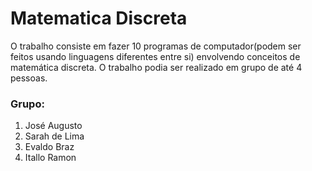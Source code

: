 # Matematica Discreta
O trabalho consiste em fazer 10 programas de computador(podem ser feitos usando linguagens diferentes entre si) envolvendo conceitos de matemática discreta. O trabalho podia ser realizado em grupo de até 4 pessoas. 

### Grupo: 
1. José Augusto 
2. Sarah de Lima 
3. Evaldo Braz 
4. Itallo Ramon
